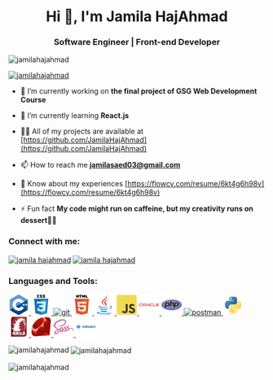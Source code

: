 <h1 align="center">Hi 👋, I'm Jamila HajAhmad</h1>
<h3 align="center">Software Engineer | Front-end Developer</h3>

<p align="left"> <img src="https://komarev.com/ghpvc/?username=jamilahajahmad&label=Profile%20views&color=0e75b6&style=flat" alt="jamilahajahmad" /> </p>

<p align="left"> <a href="https://github.com/ryo-ma/github-profile-trophy"><img src="https://github-profile-trophy.vercel.app/?username=jamilahajahmad" alt="jamilahajahmad" /></a> </p>

- 🔭 I’m currently working on **the final project of GSG Web Development Course**

- 🌱 I’m currently learning **React.js**

- 👨‍💻 All of my projects are available at [https://github.com/JamilaHajAhmad](https://github.com/JamilaHajAhmad)

- 📫 How to reach me **jamilasaed03@gmail.com**

- 📄 Know about my experiences [https://flowcv.com/resume/6kt4g6h98v](https://flowcv.com/resume/6kt4g6h98v)

- ⚡ Fun fact **My code might run on caffeine, but my creativity runs on dessert🍰🍩**

<h3 align="left">Connect with me:</h3>
<p align="left">
<a href="https://linkedin.com/in/jamila hajahmad" target="blank"><img align="center" src="https://raw.githubusercontent.com/rahuldkjain/github-profile-readme-generator/master/src/images/icons/Social/linked-in-alt.svg" alt="jamila hajahmad" height="30" width="40" /></a>
<a href="https://www.leetcode.com/jamila hajahmad" target="blank"><img align="center" src="https://raw.githubusercontent.com/rahuldkjain/github-profile-readme-generator/master/src/images/icons/Social/leet-code.svg" alt="jamila hajahmad" height="30" width="40" /></a>
</p>

<h3 align="left">Languages and Tools:</h3>
<p align="left"> <a href="https://www.w3schools.com/cpp/" target="_blank" rel="noreferrer"> <img src="https://raw.githubusercontent.com/devicons/devicon/master/icons/cplusplus/cplusplus-original.svg" alt="cplusplus" width="40" height="40"/> </a> <a href="https://www.w3schools.com/css/" target="_blank" rel="noreferrer"> <img src="https://raw.githubusercontent.com/devicons/devicon/master/icons/css3/css3-original-wordmark.svg" alt="css3" width="40" height="40"/> </a> <a href="https://git-scm.com/" target="_blank" rel="noreferrer"> <img src="https://www.vectorlogo.zone/logos/git-scm/git-scm-icon.svg" alt="git" width="40" height="40"/> </a> <a href="https://www.w3.org/html/" target="_blank" rel="noreferrer"> <img src="https://raw.githubusercontent.com/devicons/devicon/master/icons/html5/html5-original-wordmark.svg" alt="html5" width="40" height="40"/> </a> <a href="https://www.java.com" target="_blank" rel="noreferrer"> <img src="https://raw.githubusercontent.com/devicons/devicon/master/icons/java/java-original.svg" alt="java" width="40" height="40"/> </a> <a href="https://developer.mozilla.org/en-US/docs/Web/JavaScript" target="_blank" rel="noreferrer"> <img src="https://raw.githubusercontent.com/devicons/devicon/master/icons/javascript/javascript-original.svg" alt="javascript" width="40" height="40"/> </a> <a href="https://www.oracle.com/" target="_blank" rel="noreferrer"> <img src="https://raw.githubusercontent.com/devicons/devicon/master/icons/oracle/oracle-original.svg" alt="oracle" width="40" height="40"/> </a> <a href="https://www.php.net" target="_blank" rel="noreferrer"> <img src="https://raw.githubusercontent.com/devicons/devicon/master/icons/php/php-original.svg" alt="php" width="40" height="40"/> </a> <a href="https://postman.com" target="_blank" rel="noreferrer"> <img src="https://www.vectorlogo.zone/logos/getpostman/getpostman-icon.svg" alt="postman" width="40" height="40"/> </a> <a href="https://www.python.org" target="_blank" rel="noreferrer"> <img src="https://raw.githubusercontent.com/devicons/devicon/master/icons/python/python-original.svg" alt="python" width="40" height="40"/> </a> <a href="https://rubyonrails.org" target="_blank" rel="noreferrer"> <img src="https://raw.githubusercontent.com/devicons/devicon/master/icons/rails/rails-original-wordmark.svg" alt="rails" width="40" height="40"/> </a> <a href="https://www.ruby-lang.org/en/" target="_blank" rel="noreferrer"> <img src="https://raw.githubusercontent.com/devicons/devicon/master/icons/ruby/ruby-original.svg" alt="ruby" width="40" height="40"/> </a> <a href="https://sass-lang.com" target="_blank" rel="noreferrer"> <img src="https://raw.githubusercontent.com/devicons/devicon/master/icons/sass/sass-original.svg" alt="sass" width="40" height="40"/> </a> <a href="https://webpack.js.org" target="_blank" rel="noreferrer"> <img src="https://raw.githubusercontent.com/devicons/devicon/d00d0969292a6569d45b06d3f350f463a0107b0d/icons/webpack/webpack-original-wordmark.svg" alt="webpack" width="40" height="40"/> </a> </p>

<p><img align="left" src="https://github-readme-stats.vercel.app/api/top-langs?username=jamilahajahmad&show_icons=true&locale=en&layout=compact" alt="jamilahajahmad" /></p>

<p>&nbsp;<img align="center" src="https://github-readme-stats.vercel.app/api?username=jamilahajahmad&show_icons=true&locale=en" alt="jamilahajahmad" /></p>

<p><img align="center" src="https://github-readme-streak-stats.herokuapp.com/?user=jamilahajahmad&" alt="jamilahajahmad" /></p>

